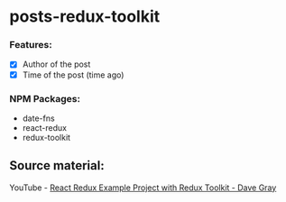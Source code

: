 # posts-redux-toolkit
### Features:
- [x] Author of the post
- [x] Time of the post (time ago)

### NPM Packages:
- date-fns
- react-redux
- redux-toolkit

## Source material:
YouTube - [React Redux Example Project with Redux Toolkit - Dave Gray](https://www.youtube.com/watch?v=hI-VgEaCMyQ&list=PL0Zuz27SZ-6M1J5I1w2-uZx36Qp6qhjKo)
